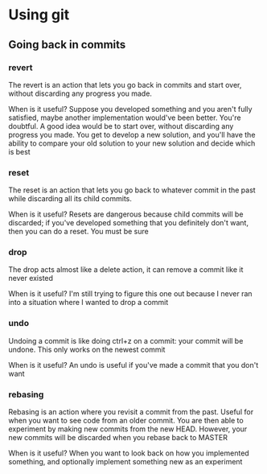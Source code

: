 # Using git

## Going back in commits

### revert

The revert is an action that lets you go back in commits and start over, without discarding any progress you made.

When is it useful? Suppose you developed something and you aren't fully satisfied, maybe another implementation would've been better. You're doubtful.
A good idea would be to start over, without discarding any progress you made. 
You get to develop a new solution, and you'll have the ability to compare your old solution to your new solution and decide which is best

### reset

The reset is an action that lets you go back to whatever commit in the past while discarding all its child commits.

When is it useful? Resets are dangerous because child commits will be discarded; if you've developed something that you definitely don't want, then you can do a reset.
You must be sure

### drop

The drop acts almost like a delete action, it can remove a commit like it never existed

When is it useful? I'm still trying to figure this one out because I never ran into a situation where I wanted to drop a commit

### undo

Undoing a commit is like doing ctrl+z on a commit: your commit will be undone. This only works on the newest commit

When is it useful? An undo is useful if you've made a commit that you don't want

### rebasing

Rebasing is an action where you revisit a commit from the past. Useful for when you want to see code from an older commit. You are then 
able to experiment by making new commits from the new HEAD. However, your new commits will be discarded when you rebase back to MASTER

When is it useful? When you want to look back on how you implemented something, and optionally implement something new as an experiment

